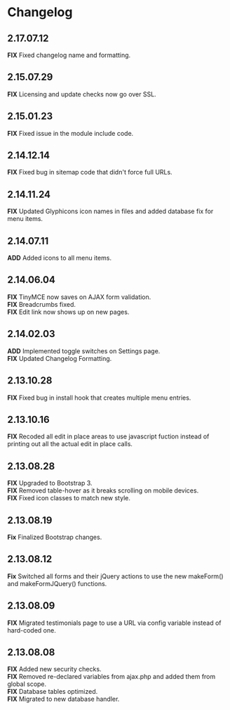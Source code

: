 # Changelog #

## 2.17.07.12 ##
**FIX** Fixed changelog name and formatting.  

## 2.15.07.29 ##
**FIX** Licensing and update checks now go over SSL.  

## 2.15.01.23 ##
**FIX** Fixed issue in the module include code.  

## 2.14.12.14 ##
**FIX** Fixed bug in sitemap code that didn't force full URLs.  

## 2.14.11.24 ##
**FIX** Updated Glyphicons icon names in files and added database fix for menu items.  

## 2.14.07.11 ##
**ADD** Added icons to all menu items.  

## 2.14.06.04 ##
**FIX** TinyMCE now saves on AJAX form validation.  
**FIX** Breadcrumbs fixed.  
**FIX** Edit link now shows up on new pages.  

## 2.14.02.03 ##
**ADD** Implemented toggle switches on Settings page.  
**FIX** Updated Changelog Formatting.  

## 2.13.10.28 ##
**FIX** Fixed bug in install hook that creates multiple menu entries.  

## 2.13.10.16 ##
**FIX** Recoded all edit in place areas to use javascript fuction instead of printing out all the actual edit in place calls.  

## 2.13.08.28 ##
**FIX** Upgraded to Bootstrap 3.  
**FIX** Removed table-hover as it breaks scrolling on mobile devices.  
**FIX** Fixed icon classes to match new style.  

## 2.13.08.19 ##
**Fix** Finalized Bootstrap changes.  

## 2.13.08.12 ##
**Fix** Switched all forms and their jQuery actions to use the new makeForm() and makeFormJQuery() functions.  

## 2.13.08.09 ##
**FIX** Migrated testimonials page to use a URL via config variable instead of hard-coded one.  

## 2.13.08.08 ##
**FIX** Added new security checks.  
**FIX** Removed re-declared variables from ajax.php and added them from global scope.  
**FIX** Database tables optimized.  
**FIX** Migrated to new database handler.  
